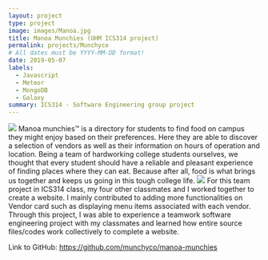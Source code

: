 ```yaml
---
layout: project
type: project
image: images/Manoa.jpg
title: Manoa Munchies (UHM ICS314 project)
permalink: projects/Munchyco
# All dates must be YYYY-MM-DD format!
date: 2019-05-07
labels:
  - Javascript
  - Meteor
  - MongoDB
  - Galaxy
summary: ICS314 - Software Engineering group project
---
```


<img class="ui centered big image" src="https://github.com/munchyco/munchyco.github.io/raw/master/screencaps/landingpage.png">
Manoa munchies™ is a directory for students to find food on campus they might enjoy based on their preferences. Here they are able to discover a selection of vendors as well as their information on hours of operation and location. Being a team of hardworking college students ourselves, we thought that every student should have a reliable and pleasant experience of finding places where they can eat. Because after all, food is what brings us together and keeps us going in this tough college life. 

<img class="ui centered big image" src="https://github.com/munchyco/munchyco.github.io/raw/master/screencaps/galaxyvendorlist4-22.png">
For this team project in ICS314 class, my four other classmates and I worked together to create a website. I mainly contributed to adding more functionalities on Vendor card such as displaying menu items associated with each vendor.  Through this project, I was able to experience a teamwork software engineering project with my classmates and learned how entire source files/codes work collectively to complete a website. 

Link to GitHub: <a href="https://github.com/munchyco/manoa-munchies"><i class="large github icon "></i>https://github.com/munchyco/manoa-munchies</a>


